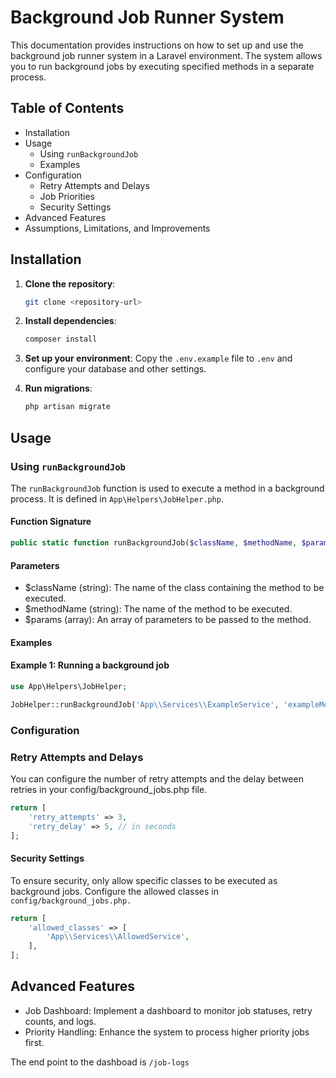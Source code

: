 # Background Job Runner System

This documentation provides instructions on how to set up and use the background job runner system in a Laravel environment. The system allows you to run background jobs by executing specified methods in a separate process.

## Table of Contents

-   Installation
-   Usage
    -   Using `runBackgroundJob`
    -   Examples
-   Configuration
    -   Retry Attempts and Delays
    -   Job Priorities
    -   Security Settings
-   Advanced Features
-   Assumptions, Limitations, and Improvements

## Installation

1. **Clone the repository**:

    ```sh
    git clone <repository-url>
    ```

2. **Install dependencies**:

    ```sh
    composer install
    ```

3. **Set up your environment**:
   Copy the `.env.example` file to `.env` and configure your database and other settings.

4. **Run migrations**:
    ```sh
    php artisan migrate
    ```

## Usage

### Using `runBackgroundJob`

The `runBackgroundJob` function is used to execute a method in a background process. It is defined in `App\Helpers\JobHelper.php`.

#### Function Signature

```php
public static function runBackgroundJob($className, $methodName, $params = [])
```

#### Parameters

-   $className (string): The name of the class containing the method to be executed.
-   $methodName (string): The name of the method to be executed.
-   $params (array): An array of parameters to be passed to the method.

#### Examples

#### Example 1: Running a background job

```php
use App\Helpers\JobHelper;

JobHelper::runBackgroundJob('App\\Services\\ExampleService', 'exampleMethod', ['param1', 'param2']);

```

### Configuration

### Retry Attempts and Delays

You can configure the number of retry attempts and the delay between retries in your config/background_jobs.php file.

```php
return [
    'retry_attempts' => 3,
    'retry_delay' => 5, // in seconds
];

```

#### Security Settings

To ensure security, only allow specific classes to be executed as background jobs. Configure the allowed classes in `config/background_jobs.php.`

```php
return [
    'allowed_classes' => [
        'App\\Services\\AllowedService',
    ],
];
```

## Advanced Features

-   Job Dashboard: Implement a dashboard to monitor job statuses, retry counts, and logs.
-   Priority Handling: Enhance the system to process higher priority jobs first.

The end point to the dashboad is `/job-logs`
